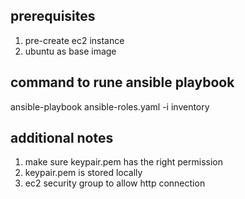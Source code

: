 ## prerequisites ##
1. pre-create ec2 instance
2. ubuntu as base image

## command to rune ansible playbook ##
ansible-playbook ansible-roles.yaml -i inventory

## additional notes
1. make sure keypair.pem has the right permission
2. keypair.pem is stored locally
3. ec2 security group to allow http connection
